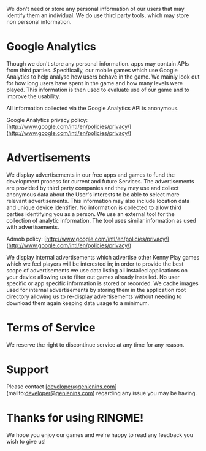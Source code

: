 We don't need or store any personal information of our users that may identify them an individual. We do use third party tools, which may store non personal information.

# Google Analytics
Though we don't store any personal information. apps may contain APIs from third parties. Specifically, our mobile games which use Google Analytics to help analyse how users behave in the game. We mainly look out for how long users have spent in the game and how many levels were played. This information is then used to evaluate use of our game and to improve the usability. 

All information collected via the Google Analytics API is anonymous.

Google Analytics privacy policy: [http://www.google.com/intl/en/policies/privacy/] (http://www.google.com/intl/en/policies/privacy/)

# Advertisements
We display advertisements in our free apps and games to fund the development process for current and future Services. The advertisements are provided by third party companies and they may use and collect anonymous data about the User's interests to be able to select more relevant advertisements. This information may also include location data and unique device identifier. No information is collected to allow third parties identifying you as a person.
We use an external tool for the collection of analytic information. The tool uses similar information as used with advertisements.

Admob policy: [http://www.google.com/intl/en/policies/privacy/] (http://www.google.com/intl/en/policies/privacy/)

We display internal advertisements which advertise other Kenny Play games which we feel players will be interested in; in order to provide the best scope of advertisements we use data listing all installed applications on your device allowing us to filter out games already installed. No user specific or app specific information is stored or recorded.
We cache images used for internal advertisements by storing them in the application root directory allowing us to re-display advertisements without needing to download them again keeping data usage to a minimum.

# Terms of Service
We reserve the right to discontinue service at any time for any reason.

# Support
Please contact [developer@genienins.com] (mailto:developer@genienins.com) regarding any issue you may be having.

# Thanks for using RINGME!
We hope you enjoy our games and we're happy to read any feedback you wish to give us!
